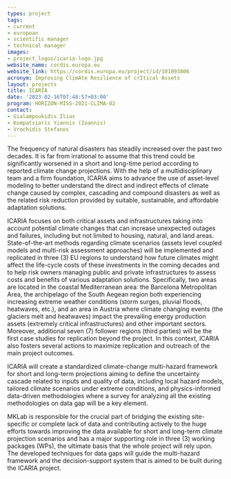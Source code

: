 ```yaml
---
types: project
tags:
- current
- european
- scientific manager
- technical manager
images:
- project_logos/icaria-logo.jpg
website_name: cordis.europa.eu
website_link: https://cordis.europa.eu/project/id/101093806
acronym: Improving ClimAte Resilience of crItical Assets
layout: projects
title: ICARIA
date: '2023-02-16T07:48:57+03:00'
program: HORIZON-MISS-2021-CLIMA-02
contact:
- Gialampoukidis Ilias
- Kompatsiaris Yiannis (Ioannis)
- Vrochidis Stefanos
---
```

<p>
The frequency of natural disasters has steadily increased over the past two decades. It is far from irrational to assume that this trend could be significantly worsened in a short and long-time period according to reported climate change projections. With the help of a multidisciplinary team and a firm foundation, ICARIA aims to advance the use of asset-level modeling to better understand the direct and indirect effects of climate change caused by complex, cascading and compound disasters as well as the related risk reduction provided by suitable, sustainable, and affordable adaptation solutions.
</p>
<p>
ICARIA focuses on both critical assets and infrastructures taking into account potential climate changes that can increase unexpected outages and failures, including but not limited to housing, natural, and land areas. State-of-the-art methods regarding climate scenarios (assets level coupled models and multi-risk assessment approaches) will be implemented and replicated in three (3) EU regions to understand how future climates might affect the life-cycle costs of these investments in the coming decades and to help risk owners managing public and private infrastructures to assess costs and benefits of various adaptation solutions. Specifically, two areas are located in the coastal Mediterranean area: the Barcelona Metropolitan Area, the archipelago of the South Aegean region both experiencing increasing extreme weather conditions (storm surges, pluvial floods, heatwaves, etc.), and an area in Austria where climate changing events (the glaciers melt and heatwaves) impact the prevailing energy production assets (extremely critical infrastructures) and other important sectors. Moreover, additional seven (7) follower regions (third parties) will be the first case studies for replication beyond the project. In this context, ICARIA also fosters several actions to maximize replication and outreach of the main project outcomes.
</p>
<p>
ICARIA will create a standardized climate-change multi-hazard framework for short and long-term projections aiming to define the uncertainty cascade related to inputs and quality of data, including local hazard models, tailored climate scenarios under extreme conditions, and physics-informed data-driven methodologies where a survey for analyzing all the existing methodologies on data gap will be a key element.
</p>
<p>
MKLab is responsible for the crucial part of bridging the existing site-specific or complete lack of data and contributing actively to the huge efforts towards improving the data available for short and long-term climate projection scenarios and has a major supporting role in three (3) working packages (WPs), the ultimate basis that the whole project will rely upon. The developed techniques for data gaps will guide the multi-hazard framework and the decision-support system that is aimed to be built during the ICARIA project.
</p>